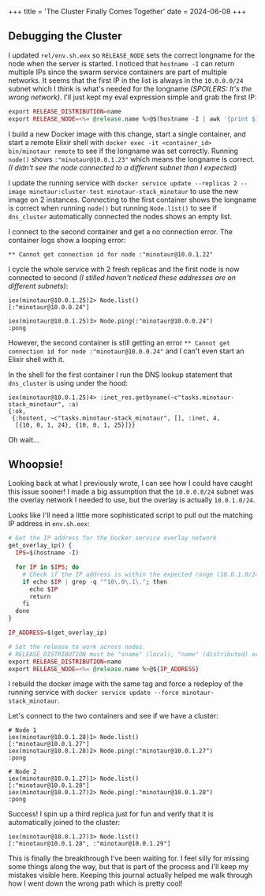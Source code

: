 +++
title = 'The Cluster Finally Comes Together'
date = 2024-06-08
+++

## Debugging the Cluster
I updated `rel/env.sh.eex` so `RELEASE_NODE` sets the correct longname for the node when the server is started.
I noticed that `hostname -I` can return multiple IPs since the swarm service containers are part of multiple networks.
It seems that the first IP in the list is always in the `10.0.0.0/24` subnet which I think is what's needed for the longname *(SPOILERS: It's the wrong network)*.
I'll just kept my eval expression simple and grab the first IP:
```eex
export RELEASE_DISTRIBUTION=name
export RELEASE_NODE=<%= @release.name %>@$(hostname -I | awk '{print $1}')
```

I build a new Docker image with this change, start a single container, and start a remote Elixir shell with `docker exec -it <container_id> bin/minotaur remote` to see if the longname was set correctly.
Running `node()` shows `:"minotaur@10.0.1.23"` which means the longname is correct.
*(I didn't see the node connected to a different subnet than I expected)*

I update the running service with `docker service update --replicas 2 --image minotaur:cluster-test minotaur-stack_minotaur` to use the new image on 2 instances.
Connecting to the first container shows the longname is correct when running `node()` but running `Node.list()` to see if `dns_cluster` automatically connected the nodes shows an empty list.

I connect to the second container and get a no connection error.
The container logs show a looping error:
```
** Cannot get connection id for node :"minotaur@10.0.1.22"
```

I cycle the whole service with 2 fresh replicas and the first node is now connected to second *(I stilled haven't noticed these addresses are on different subnets)*:
```
iex(minotaur@10.0.1.25)2> Node.list()
[:"minotaur@10.0.0.24"]

iex(minotaur@10.0.1.25)3> Node.ping(:"minotaur@10.0.0.24")
:pong
```

However, the second container is still getting an error `** Cannot get connection id for node :"minotaur@10.0.0.24"` and I can't even start an Elixir shell with it.

In the shell for the first container I run the DNS lookup statement that `dns_cluster` is using under the hood:
```
iex(minotaur@10.0.1.25)4> :inet_res.getbyname(~c"tasks.minotaur-stack_minotaur", :a)
{:ok,
 {:hostent, ~c"tasks.minotaur-stack_minotaur", [], :inet, 4,
  [{10, 0, 1, 24}, {10, 0, 1, 25}]}}
```

Oh wait...

## Whoopsie!
Looking back at what I previously wrote, I can see how I could have caught this issue sooner!
I made a big assumption that the `10.0.0.0/24` subnet was the overlay network I needed to use, but the overlay is actually `10.0.1.0/24`.

Looks like I'll need a little more sophisticated script to pull out the matching IP address in `env.sh.eex`:
```eex
# Get the IP address for the Docker service overlay network
get_overlay_ip() {
  IPS=$(hostname -I)

  for IP in $IPS; do
    # Check if the IP address is within the expected range (10.0.1.0/24)
    if echo $IP | grep -q "^10\.0\.1\."; then
      echo $IP
      return
    fi
  done
}

IP_ADDRESS=$(get_overlay_ip)

# Set the release to work across nodes.
# RELEASE_DISTRIBUTION must be "sname" (local), "name" (distributed) or "none".
export RELEASE_DISTRIBUTION=name
export RELEASE_NODE=<%= @release.name %>@${IP_ADDRESS}
```

I rebuild the docker image with the same tag and force a redeploy of the running service with `docker service update --force minotaur-stack_minotaur`.

Let's connect to the two containers and see if we have a cluster:
```
# Node 1
iex(minotaur@10.0.1.28)1> Node.list()
[:"minotaur@10.0.1.27"]
iex(minotaur@10.0.1.28)2> Node.ping(:"minotaur@10.0.1.27")
:pong

# Node 2
iex(minotaur@10.0.1.27)1> Node.list()
[:"minotaur@10.0.1.28"]
iex(minotaur@10.0.1.27)2> Node.ping(:"minotaur@10.0.1.28")
:pong
```

Success! I spin up a third replica just for fun and verify that it is automatically joined to the cluster:
```
iex(minotaur@10.0.1.27)3> Node.list()
[:"minotaur@10.0.1.28", :"minotaur@10.0.1.29"]
```

This is finally the breakthrough I've been waiting for.
I feel silly for missing some things along the way, but that is part of the process and I'll keep my mistakes visible here.
Keeping this journal actually helped me walk through how I went down the wrong path which is pretty cool! 

